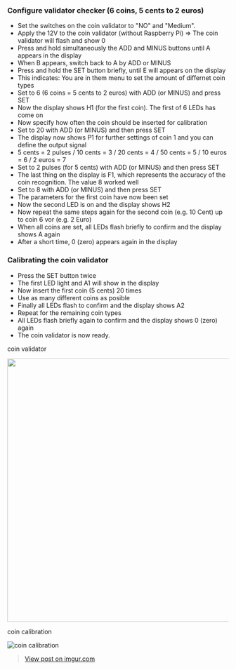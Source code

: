 ### Configure validator checker (6 coins, 5 cents to 2 euros)

- Set the switches on the coin validator to "NO" and "Medium".
- Apply the 12V to the coin validator (without Raspberry Pi) => The coin validator will flash and show 0
- Press and hold simultaneously the ADD and MINUS buttons until A appears in the display
- When B appears, switch back to A by ADD or MINUS
- Press and hold the SET button briefly, until E will appears on the display
- This indicates: You are in them menu to set the amount of differnet coin types 
- Set to 6 (6 coins = 5 cents to 2 euros) with ADD (or MINUS) and press SET
- Now the display shows H1 (for the first coin). The first of 6 LEDs has come on
- Now specify how often the coin should be inserted for calibration
- Set to 20 with ADD (or MINUS) and then press SET
- The display now shows P1 for further settings of coin 1 and you can define the output signal
- 5 cents = 2 pulses / 10 cents = 3 / 20 cents = 4 / 50 cents = 5 / 10 euros = 6 / 2 euros = 7
- Set to 2 pulses (for 5 cents) with ADD (or MINUS) and then press SET
- The last thing on the display is F1, which represents the accuracy of the coin recognition. The value 8 worked well
- Set to 8 with ADD (or MINUS) and then press SET
- The parameters for the first coin have now been set 
- Now the second LED is on and the display shows H2
- Now repeat the same steps again for the second coin (e.g. 10 Cent) up to coin 6 vor (e.g. 2 Euro)
- When all coins are set, all LEDs flash briefly to confirm and the display shows A again
- After a short time, 0 (zero) appears again in the display

### Calibrating the coin validator

- Press the SET button twice
- The first LED light and A1 will show in the display
- Now insert the first coin (5 cents) 20 times
- Use as many different coins as posible
- Finally all LEDs flash to confirm and the display shows A2
- Repeat for the remaining coin types
- All LEDs flash briefly again to confirm and the display shows 0 (zero) again
- The coin validator is now ready.

coin validator

<img src="https://i.imgur.com/bnyfBGZ.jpg" width="600">

coin calibration

![coin calibration](https://imgur.com/Xc1TAGF)

<blockquote class="imgur-embed-pub" lang="en" data-id="Xc1TAGF"><a href="https://imgur.com/Xc1TAGF">View post on imgur.com</a></blockquote><script async src="//s.imgur.com/min/embed.js" charset="utf-8"></script>

